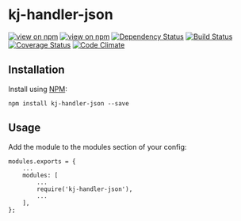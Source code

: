 # kj-handler-json
[![view on npm](http://img.shields.io/npm/v/kj-handler-json.svg)](https://www.npmjs.org/package/kj-handler-json)
[![view on npm](https://img.shields.io/npm/dm/kj-handler-json.svg)](https://www.npmjs.org/package/kj-handler-json)
[![Dependency Status](https://david-dm.org/ronelliott/kj-handler-json.svg)](https://david-dm.org/ronelliott/kj-handler-json)
[![Build Status](https://travis-ci.org/ronelliott/kj-handler-json.png)](https://travis-ci.org/ronelliott/kj-handler-json)
[![Coverage Status](https://coveralls.io/repos/ronelliott/kj-handler-json/badge.svg?branch=master)](https://coveralls.io/r/ronelliott/kj-handler-json?branch=master)
[![Code Climate](https://codeclimate.com/github/ronelliott/kj-handler-json/badges/gpa.svg)](https://codeclimate.com/github/ronelliott/kj-handler-json)


## Installation
Install using [NPM](https://github.com/isaacs/npm):

    npm install kj-handler-json --save


## Usage
Add the module to the modules section of your config:

    modules.exports = {
        ...
        modules: [
            ...
            require('kj-handler-json'),
            ...
        ],
    };
